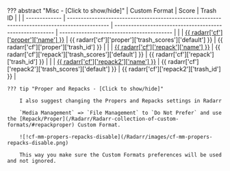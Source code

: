 ??? abstract "Misc - [Click to show/hide]"
    | Custom Format | Score                                                                                         | Trash ID                                                 |                                           |
    | ------------- | --------------------------------------------------------------------------------------------- | -------------------------------------------------------- | ----------------------------------------- |
    |               | [{{ radarr['cf']['proper']['name'] }}](/Radarr/Radarr-collection-of-custom-formats/#proper)   | {{ radarr['cf']['proper']['trash_scores']['default'] }}  | {{ radarr['cf']['proper']['trash_id'] }}  |
    |               | [{{ radarr['cf']['repack']['name'] }}](/Radarr/Radarr-collection-of-custom-formats/#repack)   | {{ radarr['cf']['repack']['trash_scores']['default'] }}  | {{ radarr['cf']['repack']['trash_id'] }}  |
    |               | [{{ radarr['cf']['repack2']['name'] }}](/Radarr/Radarr-collection-of-custom-formats/#repack2) | {{ radarr['cf']['repack2']['trash_scores']['default'] }} | {{ radarr['cf']['repack2']['trash_id'] }} |

    ??? tip "Proper and Repacks - [Click to show/hide]"

        I also suggest changing the Propers and Repacks settings in Radarr

        `Media Management` => `File Management` to `Do Not Prefer` and use the [Repack/Proper](/Radarr/Radarr-collection-of-custom-formats/#repackproper) Custom Format.

        ![!cf-mm-propers-repacks-disable](/Radarr/images/cf-mm-propers-repacks-disable.png)

        This way you make sure the Custom Formats preferences will be used and not ignored.
